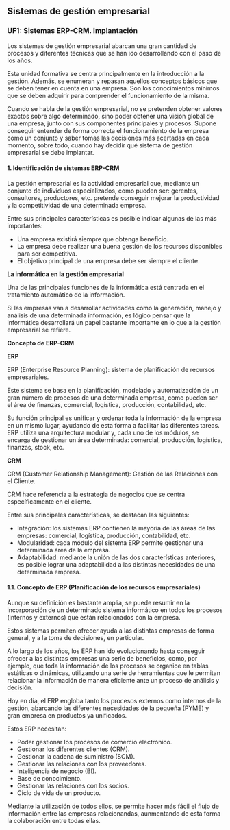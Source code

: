 ## Sistemas de gestión empresarial

### UF1: Sistemas ERP-CRM. Implantación

Los sistemas de gestión empresarial abarcan una gran cantidad de procesos y diferentes técnicas que se han ido desarrollando con el paso de los años.

Esta unidad formativa se centra principalmente en la introducción a la gestión. Además, se enumeran y repasan aquellos conceptos básicos que se deben tener en
cuenta en una empresa. Son los conocimientos mínimos que se deben adquirir para comprender el funcionamiento de la misma.

Cuando se habla de la gestión empresarial, no se pretenden obtener valores exactos sobre algo determinado, sino poder obtener una visión global de una empresa, junto con sus componentes principales y procesos. Supone conseguir entender de forma
correcta el funcionamiento de la empresa como un conjunto y saber tomas las decisiones más acertadas en cada momento, sobre todo, cuando hay decidir qué sistema de gestión empresarial se debe implantar.

#### 1. Identificación de sistemas ERP-CRM

La gestión empresarial es la actividad empresarial que, mediante un conjunto de individuos especializados, como pueden ser: gerentes, consultores, productores, etc. pretende conseguir mejorar la productividad y la competitividad de una determinada empresa.

Entre sus principales características es posible indicar algunas de las más importantes:

- Una empresa existirá siempre que obtenga beneficio.
- La empresa debe realizar una buena gestión de los recursos disponibles para ser competitiva.
- El objetivo principal de una empresa debe ser siempre el cliente.

**La informática en la gestión empresarial**

Una de las principales funciones de la informática está centrada en el tratamiento automático de la información.

Si las empresas van a desarrollar actividades como la generación, manejo y análisis de una determinada información, es lógico pensar que la informática desarrollará un papel bastante importante en lo que a la gestión empresarial se refiere.

**Concepto de ERP-CRM**

**ERP**

ERP (Enterprise Resource Planning): sistema de planificación de recursos empresariales.

Este sistema se basa en la planificación, modelado y automatización de un gran número de procesos de una determinada empresa, como pueden ser el área de finanzas, comercial, logística, producción, contabilidad, etc.

Su función principal es unificar y ordenar toda la información de la empresa en un mismo lugar, ayudando de esta forma a facilitar las diferentes tareas.
ERP utiliza una arquitectura modular y, cada uno de los módulos, se encarga de gestionar un área determinada: comercial, producción, logística, finanzas, stock, etc.

**CRM**

CRM (Customer Relationship Management): Gestión de las Relaciones con el Cliente.

CRM hace referencia a la estrategia de negocios que se centra específicamente en el cliente.

Entre sus principales características, se destacan las siguientes:

- Integración: los sistemas ERP contienen la mayoría de las áreas de las empresas: comercial, logística, producción, contabilidad, etc.
- Modularidad: cada módulo del sistema ERP permite gestionar una determinada área de la empresa.
- Adaptabilidad: mediante la unión de las dos características anteriores, es posible lograr una adaptabilidad a las distintas necesidades de una determinada empresa.

#### 1.1. Concepto de ERP (Planificación de los recursos empresariales)

Aunque su definición es bastante amplia, se puede resumir en la incorporación de un determinado sistema informático en todos los procesos (internos y externos) que
están relacionados con la empresa.

Estos sistemas permiten ofrecer ayuda a las distintas empresas de forma general, y a la toma de decisiones, en particular.

A lo largo de los años, los ERP han ido evolucionando hasta conseguir ofrecer a las distintas empresas una serie de beneficios, como, por ejemplo, que toda la información de los procesos se organice en tablas estáticas o dinámicas, utilizando una serie de herramientas que le permitan relacionar la información de manera eficiente ante un proceso de análisis y decisión.

Hoy en día, el ERP engloba tanto los procesos externos como internos de la gestión, abarcando las diferentes necesidades de la pequeña (PYME) y gran empresa en productos ya unificados.

Estos ERP necesitan:

- Poder gestionar los procesos de comercio electrónico.
- Gestionar los diferentes clientes (CRM).
- Gestionar la cadena de suministro (SCM).
- Gestionar las relaciones con los proveedores.
- Inteligencia de negocio (BI).
- Base de conocimiento.
- Gestionar las relaciones con los socios.
- Ciclo de vida de un producto.

Mediante la utilización de todos ellos, se permite hacer más fácil el flujo de información entre las empresas relacionandas, aunmentando de esta forma la colaboración entre todas ellas.
